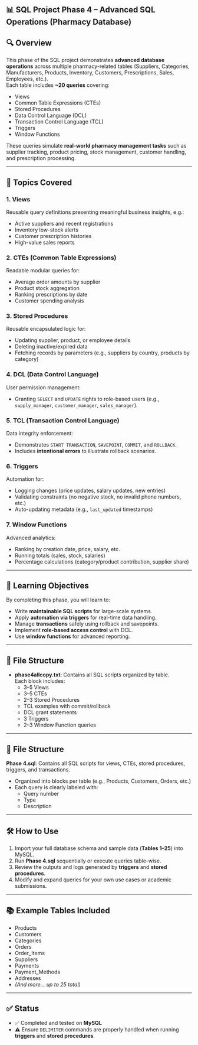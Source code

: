 ## 📊 SQL Project Phase 4 – Advanced SQL Operations (Pharmacy Database)

## 🔍 Overview
This phase of the SQL project demonstrates **advanced database operations** across multiple pharmacy-related tables (Suppliers, Categories, Manufacturers, Products, Inventory, Customers, Prescriptions, Sales, Employees, etc.).  
Each table includes **~20 queries** covering:

- Views  
- Common Table Expressions (CTEs)  
- Stored Procedures  
- Data Control Language (DCL)  
- Transaction Control Language (TCL)  
- Triggers  
- Window Functions  

These queries simulate **real-world pharmacy management tasks** such as supplier tracking, product pricing, stock management, customer handling, and prescription processing.

---

## 🧩 Topics Covered

### 1. **Views**
Reusable query definitions presenting meaningful business insights, e.g.:
- Active suppliers and recent registrations  
- Inventory low-stock alerts  
- Customer prescription histories  
- High-value sales reports  

### 2. **CTEs (Common Table Expressions)**
Readable modular queries for:
- Average order amounts by supplier  
- Product stock aggregation  
- Ranking prescriptions by date  
- Customer spending analysis  

### 3. **Stored Procedures**
Reusable encapsulated logic for:
- Updating supplier, product, or employee details  
- Deleting inactive/expired data  
- Fetching records by parameters (e.g., suppliers by country, products by category)  

### 4. **DCL (Data Control Language)**
User permission management:
- Granting `SELECT` and `UPDATE` rights to role-based users (e.g., `supply_manager`, `customer_manager`, `sales_manager`).  

### 5. **TCL (Transaction Control Language)**
Data integrity enforcement:
- Demonstrates `START TRANSACTION`, `SAVEPOINT`, `COMMIT`, and `ROLLBACK`.  
- Includes **intentional errors** to illustrate rollback scenarios.  

### 6. **Triggers**
Automation for:
- Logging changes (price updates, salary updates, new entries)  
- Validating constraints (no negative stock, no invalid phone numbers, etc.)  
- Auto-updating metadata (e.g., `last_updated` timestamps)  

### 7. **Window Functions**
Advanced analytics:
- Ranking by creation date, price, salary, etc.  
- Running totals (sales, stock, salaries)  
- Percentage calculations (category/product contribution, supplier share)  

---

## 🧠 Learning Objectives
By completing this phase, you will learn to:
- Write **maintainable SQL scripts** for large-scale systems.  
- Apply **automation via triggers** for real-time data handling.  
- Manage **transactions** safely using rollback and savepoints.  
- Implement **role-based access control** with DCL.  
- Use **window functions** for advanced reporting.  

---

## 📁 File Structure
- **phase4allcopy.txt**: Contains all SQL scripts organized by table.  
  Each block includes:
  - 3–5 Views  
  - 3–5 CTEs  
  - 2–3 Stored Procedures  
  - TCL examples with commit/rollback  
  - DCL grant statements  
  - 3 Triggers  
  - 2–3 Window Function queries  

---

## 📁 File Structure
**Phase 4.sql**: Contains all SQL scripts for views, CTEs, stored procedures, triggers, and transactions.  

- Organized into blocks per table (e.g., Products, Customers, Orders, etc.)  
- Each query is clearly labeled with:  
  - Query number  
  - Type  
  - Description  

---

## 🛠️ How to Use
1. Import your full database schema and sample data (**Tables 1–25**) into MySQL.  
2. Run **Phase 4.sql** sequentially or execute queries table-wise.  
3. Review the outputs and logs generated by **triggers** and **stored procedures**.  
4. Modify and expand queries for your own use cases or academic submissions.  

---

## 📚 Example Tables Included
- Products  
- Customers  
- Categories  
- Orders  
- Order_Items  
- Suppliers  
- Payments  
- Payment_Methods  
- Addresses  
- *(And more... up to 25 total)*  

---

## ✅ Status
- ✅ Completed and tested on **MySQL**  
- ⚠️ Ensure `DELIMITER` commands are properly handled when running **triggers** and **stored procedures**.  
